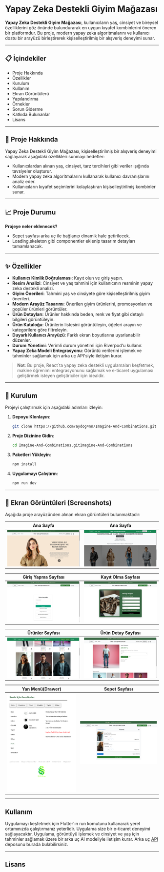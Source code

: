 # Yapay Zeka Destekli Giyim Mağazası

**Yapay Zeka Destekli Giyim Mağazası**, kullanıcıların yaş, cinsiyet ve bireysel özelliklerini göz önünde bulundurarak en uygun kıyafet kombinlerini öneren bir platformdur. Bu proje, modern yapay zeka algoritmalarını ve kullanıcı dostu bir arayüzü birleştirerek kişiselleştirilmiş bir alışveriş deneyimi sunar.

---

## 📋 İçindekiler

- Proje Hakkında
- Özellikler
- Kurulum
- Kullanım
- Ekran Görüntülerü
- Yapılandırma
- Örnekler
- Sorun Giderme
- Katkıda Bulunanlar
- Lisans

---

## 🎯 Proje Hakkında

Yapay Zeka Destekli Giyim Mağazası, kişiselleştirilmiş bir alışveriş deneyimi sağlayarak aşağıdaki özellikleri sunmayı hedefler:

- Kullanıcılardan alınan yaş, cinsiyet, tarz tercihleri gibi veriler ışığında tavsiyeler oluşturur.
- Modern yapay zeka algoritmalarını kullanarak kullanıcı davranışlarını analiz eder.
- Kullanıcıların kıyafet seçimlerini kolaylaştıran kişiselleştirilmiş kombinler sunar.

---

##  📈 Proje Durumu 

**Projeye neler eklenecek?**

- Sepet sayfası arka uç ile bağlanıp dinamik hale getirilecek.
- Loading,skeleton gibi componentler eklenip tasarım detayları tamamlanacak.

---

## ✨ Özellikler

- **Kullanıcı Kimlik Doğrulaması**: Kayıt olun ve giriş yapın.
- **Resim Analizi**: Cinsiyet ve yaş tahmini için kullanıcının resminin yapay zeka destekli analizi.
- **Giyim Önerileri**: Tahmini yaş ve cinsiyete göre kişiselleştirilmiş giyim önerileri.
- **Modern Arayüz Tasarımı**: Önerilen giyim ürünlerini, promosyonları ve popüler ürünleri görüntüler.
- **Ürün Detayları**: Ürünler hakkında beden, renk ve fiyat gibi detaylı bilgileri görüntüleyin.
- **Ürün Kataloğu**: Ürünlerin listesini görüntüleyin, öğeleri arayın ve kategorilere göre filtreleyin.
- **Duyarlı Kullanıcı Arayüzü**: Farklı ekran boyutlarına uyarlanabilir düzenler.
- **Durum Yönetimi**: Verimli durum yönetimi için Riverpod'u kullanır.
- **Yapay Zeka Modeli Entegrasyonu**: Görüntü verilerini işlemek ve tahminler sağlamak için arka uç API'siyle iletişim kurar.

> **Not**: Bu proje, React`ta yapay zeka destekli uygulamaları keşfetmek, makine öğrenimi entegrasyonunu sağlamak ve e-ticaret uygulaması geliştirmek isteyen geliştiriciler için idealdir.

---

## 🚀 Kurulum

Projeyi çalıştırmak için aşağıdaki adımları izleyin:

1. **Depoyu Klonlayın**:
   
   ```bash
   git clone https://github.com/aydog4nn/Imagine-And-Combinations.git
   ```
2. **Proje Dizinine Gidin**:
   
   ```bash
   cd Imagine-And-Combinations.gitImagine-And-Combinations
   ```
3. **Paketleri Yükleyin**:
 
   ```bash
   npm install
   ```
4. **Uygulamayı Çalıştırın**:
 
   ```bash
   npm run dev
   ```

---

## 📸 Ekran Görüntüleri (Screenshots)

Aşağıda proje arayüzünden alınan ekran görüntüleri bulunmaktadır:

| **Ana Sayfa**                | **Ana Sayfa**                
|--------------------------------------|--------------------------------------|
| ![Screenshot 1](./src/screenshots/projeFotografAnaSayfa.png) | ![Screenshot 2](./src/screenshots/projeFotografAnaSayfa2.png) 

| **Giriş Yapma Sayfası**                | **Kayıt Olma Sayfası**                
|--------------------------------------|--------------------------------------|
| ![Screenshot 3](./src/screenshots/projeFotografGirisYap.png) | ![Screenshot 4](./src/screenshots/projeFotografKayitOl.png) 

| **Ürünler Sayfası**                | **Ürün Detay Sayfası**                
|--------------------------------------|--------------------------------------|
| ![Screenshot 5](./src/screenshots/projeFotografUrunler.png) | ![Screenshot 6](./src/screenshots/projeFotografDetay.png) 

| **Yan Menü(Drawer)**                | **Sepet Sayfası**                
|--------------------------------------|--------------------------------------|
| ![Screenshot 7](./src/screenshots/projeFotografMenu.png) | ![Screenshot 8](./src/screenshots/projeFotografSepet.png) 

---

## Kullanım

Uygulamayı keşfetmek için Flutter'ın run komutunu kullanarak yerel ortamınızda çalıştırmanız yeterlidir. Uygulama size bir e-ticaret deneyimi sağlayacaktır. Uygulama, görüntüyü işlemek ve cinsiyet ve yaş için tahminler sağlamak üzere bir arka uç AI modeliyle iletişim kurar. Arka uç [API](https://github.com/MASalmanss/Images-and-Combinations) deposunu burada bulabilirsiniz.

---

## Lisans



                                    
